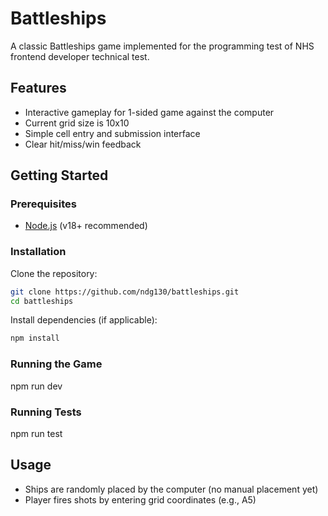 # Battleships

A classic Battleships game implemented for the programming test of NHS frontend developer technical test.

## Features

- Interactive gameplay for 1-sided game against the computer
- Current grid size is 10x10
- Simple cell entry and submission interface
- Clear hit/miss/win feedback

## Getting Started

### Prerequisites

- [Node.js](https://nodejs.org/) (v18+ recommended)

### Installation

Clone the repository:

```bash
git clone https://github.com/ndg130/battleships.git
cd battleships
```

Install dependencies (if applicable):

```bash
npm install
```

### Running the Game

npm run dev

### Running Tests

npm run test

## Usage

- Ships are randomly placed by the computer (no manual placement yet)
- Player fires shots by entering grid coordinates (e.g., A5)
